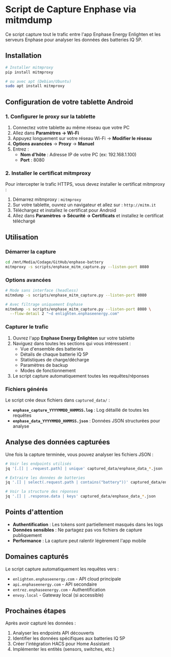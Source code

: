 # Script de Capture Enphase via mitmdump

Ce script capture tout le trafic entre l'app Enphase Energy Enlighten et les serveurs Enphase pour analyser les données des batteries IQ 5P.

## Installation

```bash
# Installer mitmproxy
pip install mitmproxy

# ou avec apt (Debian/Ubuntu)
sudo apt install mitmproxy
```

## Configuration de votre tablette Android

### 1. Configurer le proxy sur la tablette

1. Connectez votre tablette au même réseau que votre PC
2. Allez dans **Paramètres → Wi-Fi**
3. Appuyez longuement sur votre réseau Wi-Fi → **Modifier le réseau**
4. **Options avancées** → **Proxy** → **Manuel**
5. Entrez :
   - **Nom d'hôte** : Adresse IP de votre PC (ex: 192.168.1.100)
   - **Port** : 8080

### 2. Installer le certificat mitmproxy

Pour intercepter le trafic HTTPS, vous devez installer le certificat mitmproxy :

1. Démarrez mitmproxy : `mitmproxy`
2. Sur votre tablette, ouvrez un navigateur et allez sur : `http://mitm.it`
3. Téléchargez et installez le certificat pour Android
4. Allez dans **Paramètres → Sécurité → Certificats** et installez le certificat téléchargé

## Utilisation

### Démarrer la capture

```bash
cd /mnt/Media/Codage/GitHub/enphase-battery
mitmproxy -s scripts/enphase_mitm_capture.py --listen-port 8080
```

### Options avancées

```bash
# Mode sans interface (headless)
mitmdump -s scripts/enphase_mitm_capture.py --listen-port 8080

# Avec filtrage uniquement Enphase
mitmdump -s scripts/enphase_mitm_capture.py --listen-port 8080 \
  --flow-detail 2 "~d enlighten.enphaseenergy.com"
```

### Capturer le trafic

1. Ouvrez l'app **Enphase Energy Enlighten** sur votre tablette
2. Naviguez dans toutes les sections qui vous intéressent :
   - Vue d'ensemble des batteries
   - Détails de chaque batterie IQ 5P
   - Statistiques de charge/décharge
   - Paramètres de backup
   - Modes de fonctionnement
3. Le script capture automatiquement toutes les requêtes/réponses

### Fichiers générés

Le script crée deux fichiers dans `captured_data/` :

- **`enphase_capture_YYYYMMDD_HHMMSS.log`** : Log détaillé de toutes les requêtes
- **`enphase_data_YYYYMMDD_HHMMSS.json`** : Données JSON structurées pour analyse

## Analyse des données capturées

Une fois la capture terminée, vous pouvez analyser les fichiers JSON :

```bash
# Voir les endpoints utilisés
jq '[.[] | .request.path] | unique' captured_data/enphase_data_*.json

# Extraire les données de batteries
jq '.[] | select(.request.path | contains("battery"))' captured_data/enphase_data_*.json

# Voir la structure des réponses
jq '.[] | .response.data | keys' captured_data/enphase_data_*.json
```

## Points d'attention

- **Authentification** : Les tokens sont partiellement masqués dans les logs
- **Données sensibles** : Ne partagez pas vos fichiers de capture publiquement
- **Performance** : La capture peut ralentir légèrement l'app mobile

## Domaines capturés

Le script capture automatiquement les requêtes vers :
- `enlighten.enphaseenergy.com` - API cloud principale
- `api.enphaseenergy.com` - API secondaire
- `entrez.enphaseenergy.com` - Authentification
- `envoy.local` - Gateway local (si accessible)

## Prochaines étapes

Après avoir capturé les données :
1. Analyser les endpoints API découverts
2. Identifier les données spécifiques aux batteries IQ 5P
3. Créer l'intégration HACS pour Home Assistant
4. Implémenter les entités (sensors, switches, etc.)
